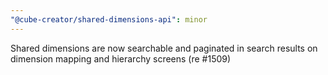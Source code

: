```yaml
---
"@cube-creator/shared-dimensions-api": minor
---
```


Shared dimensions are now searchable and paginated in search results on dimension mapping and hierarchy screens (re #1509)
